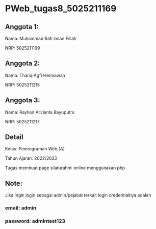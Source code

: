 # PWeb_tugas8_5025211169
## Anggota 1:

Nama: Muhammad Rafi Insan Fillah

NRP: 5025211169

## Anggota 2:

Nama: Thariq Agfi Hermawan

NRP: 5025211215

## Anggota 3:

Nama: Rayhan Arvianta Bayuputra

NRP: 5025211217

## Detail

Kelas: Pemrograman Web (A)

Tahun Ajaran: 2022/2023

Tugas membuat page silaturahmi online menggunakan php

## Note:
Jika ingin login sebagai admin/pejabat terkait login credentialnya adalah

### email: admin

### password: admintest123
